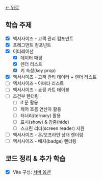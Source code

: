 [← 뒤로](../README.md)

## 학습 주제

- [x] 엑서사이즈 - 고객 관리 컴포넌트
- [x] 프레그먼트 컴포넌트
- [x] 이터레이션
  - [x] 데이터 매핑
  - [x] 렌더 리스트
  - [x] 키 속성(key prop)
- [x] 엑서사이즈 - 고객 관리 데이터 + 렌더 리스트
- [ ] 엑서사이즈 - 아바타 리스트
- [ ] 엑서사이즈 - 쇼핑 카트 테이블
- [ ] 조건부 렌더링
  - [ ] if 문 활용
  - [ ] 제어 흐름 연산자 활용
  - [ ] 터너리(ternary) 활용
  - [ ] 표시(show) & 감춤(hide)
  - [ ] 스크린 리더(screen reader) 지원
- [ ] 엑서사이즈 - 온/오프라인 상태 렌더링
- [ ] 엑서사이즈 - 배지(badge) 렌더링

## 코드 정리 & 추가 학습

- [x] Vite 구성: [서버 옵션](https://ko.vitejs.dev/config/server-options.html)